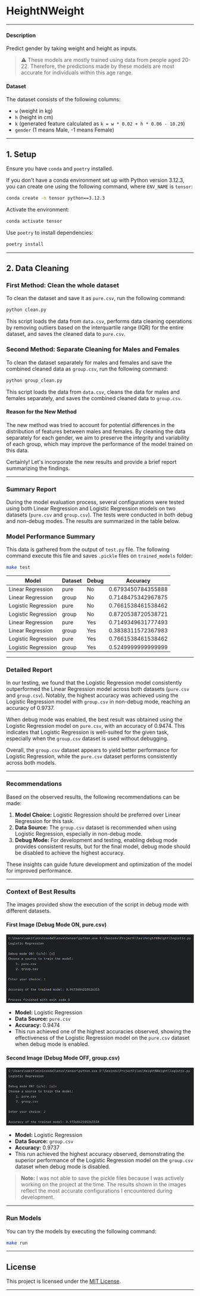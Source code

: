 # HeightNWeight

---

#### Description

Predict gender by taking weight and height as inputs.

> ⚠️ These models are mostly trained using data from people aged 20-22. Therefore, the predictions made by these models are most accurate for individuals within this age range.

#### Dataset

The dataset consists of the following columns:
- `w` (weight in kg)
- `h` (height in cm)
- `k` (generated feature calculated as `k = w * 0.02 + h * 0.06 - 10.29`)
- `gender` (1 means Male, -1 means Female)

---

## 1. Setup

Ensure you have `conda` and `poetry` installed.

If you don't have a conda environment set up with Python version 3.12.3, you can create one using the following command, where `ENV_NAME` is `tensor`:

```sh
conda create -n tensor python==3.12.3
```

Activate the environment:

```sh
conda activate tensor
```

Use `poetry` to install dependencies:

```sh
poetry install
```

---

## 2. Data Cleaning

### First Method: Clean the whole dataset

To clean the dataset and save it as `pure.csv`, run the following command:

```sh
python clean.py
```

This script loads the data from `data.csv`, performs data cleaning operations by removing outliers based on the interquartile range (IQR) for the entire dataset, and saves the cleaned data to `pure.csv`.

### Second Method: Separate Cleaning for Males and Females

To clean the dataset separately for males and females and save the combined cleaned data as `group.csv`, run the following command:

```sh
python group_clean.py
```

This script loads the data from `data.csv`, cleans the data for males and females separately, and saves the combined cleaned data to `group.csv`.

#### Reason for the New Method

The new method was tried to account for potential differences in the distribution of features between males and females. By cleaning the data separately for each gender, we aim to preserve the integrity and variability of each group, which may improve the performance of the model trained on this data.

Certainly! Let's incorporate the new results and provide a brief report summarizing the findings.

---

### Summary Report

During the model evaluation process, several configurations were tested using both Linear Regression and Logistic Regression models on two datasets (`pure.csv` and `group.csv`). The tests were conducted in both debug and non-debug modes. The results are summarized in the table below.

### Model Performance Summary

This data is gathered from the output of `test.py` file. The following command execute this file and saves `.pickle` files on `trained_models` folder:

```sh
make test
```


| **Model**              | **Dataset** | **Debug** | **Accuracy**           |
|------------------------|-------------|-----------|------------------------|
| Linear Regression      | pure        | No        | 0.6793450784355888     |
| Linear Regression      | group       | No        | 0.7148475342967875     |
| Logistic Regression    | pure        | No        | 0.7661538461538462     |
| Logistic Regression    | group       | No        | 0.8720538720538721     |
| Linear Regression      | pure        | Yes       | 0.7149349631777493     |
| Linear Regression      | group       | Yes       | 0.3838311572367983     |
| Logistic Regression    | pure        | Yes       | 0.7661538461538462     |
| Logistic Regression    | group       | Yes       | 0.5249999999999999     |

---

### Detailed Report

In our testing, we found that the Logistic Regression model consistently outperformed the Linear Regression model across both datasets (`pure.csv` and `group.csv`). Notably, the highest accuracy was achieved using the Logistic Regression model with `group.csv` in non-debug mode, reaching an accuracy of 0.9737.

When debug mode was enabled, the best result was obtained using the Logistic Regression model on `pure.csv`, with an accuracy of 0.9474. This indicates that Logistic Regression is well-suited for the given task, especially when the `group.csv` dataset is used without debugging.

Overall, the `group.csv` dataset appears to yield better performance for Logistic Regression, while the `pure.csv` dataset performs consistently across both models.

---

### Recommendations

Based on the observed results, the following recommendations can be made:
1. **Model Choice:** Logistic Regression should be preferred over Linear Regression for this task.
2. **Data Source:** The `group.csv` dataset is recommended when using Logistic Regression, especially in non-debug mode.
3. **Debug Mode:** For development and testing, enabling debug mode provides consistent results, but for the final model, debug mode should be disabled to achieve the highest accuracy.

These insights can guide future development and optimization of the model for improved performance.

---

### Context of Best Results

The images provided show the execution of the script in debug mode with different datasets.

#### First Image (Debug Mode ON, pure.csv)

![First Image](img/logistic.png)

- **Model:** Logistic Regression
- **Data Source:** `pure.csv`
- **Accuracy:** 0.9474
- This run achieved one of the highest accuracies observed, showing the effectiveness of the Logistic Regression model on the `pure.csv` dataset when debug mode is enabled.

#### Second Image (Debug Mode OFF, group.csv)

![Second Image](img/logistic_2.png)

- **Model:** Logistic Regression
- **Data Source:** `group.csv`
- **Accuracy:** 0.9737
- This run achieved the highest accuracy observed, demonstrating the superior performance of the Logistic Regression model on the `group.csv` dataset when debug mode is disabled.

> **Note:** I was not able to save the pickle files because I was actively working on the project at the time. The results shown in the images reflect the most accurate configurations I encountered during development.

---

### Run Models

You can try the models by executing the following command:

```sh
make run
```

---

## License

This project is licensed under the [MIT License](LICENSE).

---
